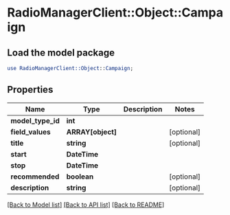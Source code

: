 # RadioManagerClient::Object::Campaign

## Load the model package
```perl
use RadioManagerClient::Object::Campaign;
```

## Properties
Name | Type | Description | Notes
------------ | ------------- | ------------- | -------------
**model_type_id** | **int** |  | 
**field_values** | **ARRAY[object]** |  | [optional] 
**title** | **string** |  | [optional] 
**start** | **DateTime** |  | 
**stop** | **DateTime** |  | 
**recommended** | **boolean** |  | [optional] 
**description** | **string** |  | [optional] 

[[Back to Model list]](../README.md#documentation-for-models) [[Back to API list]](../README.md#documentation-for-api-endpoints) [[Back to README]](../README.md)


